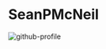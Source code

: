 # SeanPMcNeil
![github-profile](https://user-images.githubusercontent.com/23509634/195220784-3608f681-48e7-46cf-8102-00d1f0e59b8f.png)
